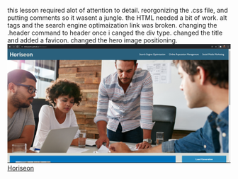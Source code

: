 this lesson required alot of attention to detail. reorgonizing the .css file, and putting comments so it wasent a jungle.
the HTML needed a bit of work. alt tags and the search engine optimaization link was broken. changing the .header command to header once i canged the div type. changed the title and added a favicon. changed the hero image positioning.
![Optional Text](horiseon.PNG)
[Horiseon](https://shibuyacho.github.io/Horiseon/)